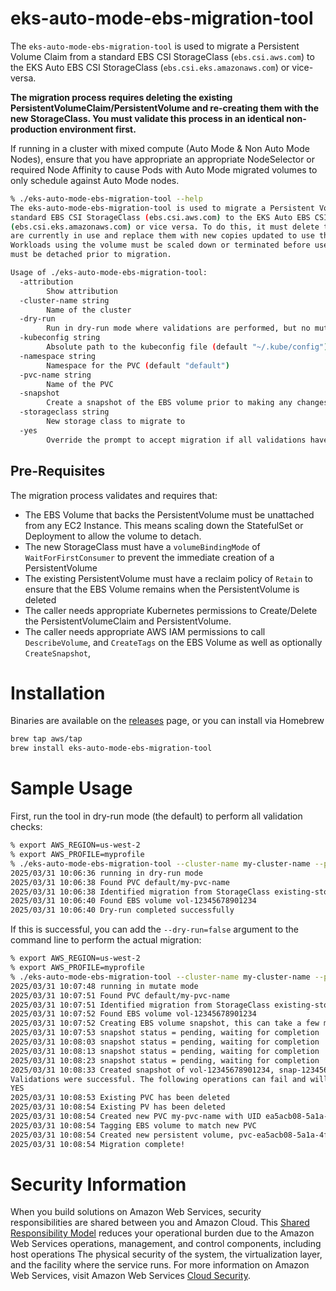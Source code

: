 # eks-auto-mode-ebs-migration-tool

The `eks-auto-mode-ebs-migration-tool` is used to migrate a Persistent Volume Claim from a standard EBS CSI StorageClass
(`ebs.csi.aws.com`) to the EKS Auto EBS CSI StorageClass (`ebs.csi.eks.amazonaws.com`) or vice-versa.

**The migration process requires deleting the existing PersistentVolumeClaim/PersistentVolume and re-creating them with the
new StorageClass. You must validate this process in an identical non-production environment first.**

If running in a cluster with mixed compute (Auto Mode & Non Auto Mode Nodes), ensure that you have appropriate an appropriate
NodeSelector or required Node Affinity to cause Pods with Auto Mode migrated volumes to only schedule against Auto Mode nodes.

```bash
% ./eks-auto-mode-ebs-migration-tool --help
The eks-auto-mode-ebs-migration-tool is used to migrate a Persistent Volume Claim from a
standard EBS CSI StorageClass (ebs.csi.aws.com) to the EKS Auto EBS CSI StorageClass
(ebs.csi.eks.amazonaws.com) or vice versa. To do this, it must delete the PVC/PV that
are currently in use and replace them with new copies updated to use the new StorageClass.
Workloads using the volume must be scaled down or terminated before use, as the EBS Volume
must be detached prior to migration.

Usage of ./eks-auto-mode-ebs-migration-tool:
  -attribution
    	Show attribution
  -cluster-name string
    	Name of the cluster
  -dry-run
    	Run in dry-run mode where validations are performed, but no mutations occur (default true)
  -kubeconfig string
    	Absolute path to the kubeconfig file (default "~/.kube/config")
  -namespace string
    	Namespace for the PVC (default "default")
  -pvc-name string
    	Name of the PVC
  -snapshot
    	Create a snapshot of the EBS volume prior to making any changes (default true)
  -storageclass string
    	New storage class to migrate to
  -yes
    	Override the prompt to accept migration if all validations have passed
```
## Pre-Requisites

The migration process validates and requires that:

- The EBS Volume that backs the PersistentVolume must be unattached from any EC2 Instance. This means scaling down the StatefulSet or Deployment to allow the volume to detach. 
- The new StorageClass must have a `volumeBindingMode` of `WaitForFirstConsumer` to prevent the immediate creation of a PersistentVolume
- The existing PersistentVolume must have a reclaim policy of `Retain` to ensure that the EBS Volume remains when the PersistentVolume is deleted
- The caller needs appropriate Kubernetes permissions to Create/Delete the PersistentVolumeClaim and PersistentVolume.
- The caller needs appropriate AWS IAM permissions to call `DescribeVolume`, and `CreateTags` on the EBS Volume as well as optionally `CreateSnapshot`,


# Installation

Binaries are available on the [releases](https://github.com/awslabs/eks-auto-mode-ebs-migration-tool/releases) page, or you can install via Homebrew

```bash
brew tap aws/tap
brew install eks-auto-mode-ebs-migration-tool
```

# Sample Usage

First, run the tool in dry-run mode (the default) to perform all validation checks:

```bash
% export AWS_REGION=us-west-2
% export AWS_PROFILE=myprofile
% ./eks-auto-mode-ebs-migration-tool --cluster-name my-cluster-name --pvc-name my-pvc-name -storageclass new-storage-class
2025/03/31 10:06:36 running in dry-run mode
2025/03/31 10:06:38 Found PVC default/my-pvc-name 
2025/03/31 10:06:38 Identified migration from StorageClass existing-storage-class-> new-storage-class
2025/03/31 10:06:40 Found EBS volume vol-12345678901234
2025/03/31 10:06:40 Dry-run completed successfully
```

If this is successful, you can add the `--dry-run=false` argument to the command line to perform the actual migration:

```bash
% export AWS_REGION=us-west-2
% export AWS_PROFILE=myprofile
% ./eks-auto-mode-ebs-migration-tool --cluster-name my-cluster-name --pvc-name my-pvc-name -storageclass new-storage-class --dry-run=false
2025/03/31 10:07:48 running in mutate mode
2025/03/31 10:07:51 Found PVC default/my-pvc-name
2025/03/31 10:07:51 Identified migration from StorageClass existing-storage-class-> new-storage-class
2025/03/31 10:07:52 Found EBS volume vol-12345678901234
2025/03/31 10:07:52 Creating EBS volume snapshot, this can take a few minutes
2025/03/31 10:07:53 snapshot status = pending, waiting for completion
2025/03/31 10:08:03 snapshot status = pending, waiting for completion
2025/03/31 10:08:13 snapshot status = pending, waiting for completion
2025/03/31 10:08:23 snapshot status = pending, waiting for completion
2025/03/31 10:08:33 Created snapshot of vol-12345678901234, snap-12345678901234
Validations were successful. The following operations can fail and will require manual intervention to repair in that case. Type YES to continue with migration
YES
2025/03/31 10:08:53 Existing PVC has been deleted
2025/03/31 10:08:54 Existing PV has been deleted
2025/03/31 10:08:54 Created new PVC my-pvc-name with UID ea5acb08-5a1a-4ffc-ad08-d6ddc24f271b
2025/03/31 10:08:54 Tagging EBS volume to match new PVC
2025/03/31 10:08:54 Created new persistent volume, pvc-ea5acb08-5a1a-4ffc-ad08-d6ddc24f271b
2025/03/31 10:08:54 Migration complete!
```


# Security Information 
When you build solutions on Amazon Web Services, security responsibilities are shared between you and Amazon Cloud. This [Shared Responsibility Model](https://aws.amazon.com/compliance/shared-responsibility-model/) reduces your operational burden due to the Amazon Web Services operations, management, and control components, including host operations The physical security of the system, the virtualization layer, and the facility where the service runs. For more information on Amazon Web Services, visit Amazon Web Services [Cloud Security](http://aws.amazon.com/security/).
